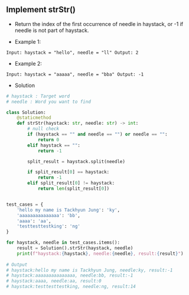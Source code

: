 ## Implement strStr()
* Return the index of the first occurrence of needle in haystack, or -1 if needle is not part of haystack.

* Example 1:

```
Input: haystack = "hello", needle = "ll" Output: 2
```

* Example 2:

```
Input: haystack = "aaaaa", needle = "bba" Output: -1
```

* Solution
```python
# haystack : Target word
# needle : Word you want to find

class Solution:
    @staticmethod
    def strStr(haystack: str, needle: str) -> int:
        # null check
        if (haystack == "" and needle == "") or needle == "":
            return 0
        elif haystack == "":
            return -1

        split_result = haystack.split(needle)

        if split_result[0] == haystack:
            return -1
        elif split_result[0] != haystack:
            return len(split_result[0])


test_cases = {
    'hello my name is Tackhyun Jung': 'ky',
    'aaaaaaaaaaaaaaa': 'bb',
    'aaaa': 'aa',
    'testtesttestking': 'ng'
}

for haystack, needle in test_cases.items():
    result = Solution().strStr(haystack, needle)
    print(f"haystack:{haystack}, needle:{needle}, result:{result}")
    
# Output
# haystack:hello my name is Tackhyun Jung, needle:ky, result:-1
# haystack:aaaaaaaaaaaaaaa, needle:bb, result:-1
# haystack:aaaa, needle:aa, result:0
# haystack:testtesttestking, needle:ng, result:14
```
